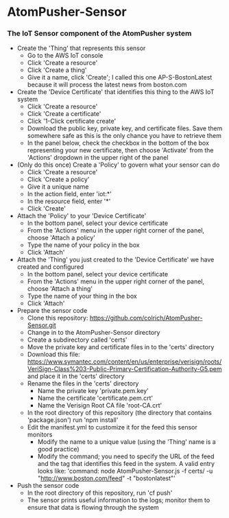 # AtomPusher-Sensor
### The IoT Sensor component of the AtomPusher system

* Create the 'Thing' that represents this sensor
  - Go to the AWS IoT console
  - Click 'Create a resource'
  - Click 'Create a thing'
  - Give it a name, click 'Create'; I called this one AP-S-BostonLatest because it will process the latest news from boston.com
* Create the 'Device Certificate' that identifies this thing to the AWS IoT system
  - Click 'Create a resource'
  - Click 'Create a certificate'
  - Click '1-Click certificate create'
  - Download the public key, private key, and certificate files. Save them somewhere safe as this is the only chance you have to retrieve them
  - In the panel below, check the checkbox in the bottom of the box representing your new certificate, then choose 'Activate' from the 'Actions' dropdown in the upper right of the panel
* (Only do this once) Create a 'Policy' to govern what your sensor can do
  - Click 'Create a resource'
  - Click 'Create a policy'
  - Give it a unique name
  - In the action field, enter 'iot:*'
  - In the resource field, enter '*'
  - Click 'Create'
* Attach the 'Policy' to your 'Device Certificate'
  - In the bottom panel, select your device certificate
  - From the 'Actions' menu in the upper right corner of the panel, choose 'Attach a policy'
  - Type the name of your policy in the box
  - Click 'Attach'
* Attach the 'Thing' you just created to the 'Device Certificate' we have created and configured
  - In the bottom panel, select your device certificate
  - From the 'Actions' menu in the upper right corner of the panel, choose 'Attach a thing'
  - Type the name of your thing in the box
  - Click 'Attach'
* Prepare the sensor code
  - Clone this repository: https://github.com/colrich/AtomPusher-Sensor.git
  - Change in to the AtomPusher-Sensor directory
  - Create a subdirectory called 'certs'
  - Move the private key and certificate files in to the 'certs' directory
  - Download this file: https://www.symantec.com/content/en/us/enterprise/verisign/roots/VeriSign-Class%203-Public-Primary-Certification-Authority-G5.pem and place it in the 'certs' directory
  - Rename the files in the 'certs' directory
    - Name the private key 'private.pem.key'
    - Name the certificate 'certificate.pem.crt'
    - Name the Verisign Root CA file 'root-CA.crt'
  - In the root directory of this repository (the directory that contains 'package.json') run 'npm install'
  - Edit the manifest.yml to customize it for the feed this sensor monitors
    - Modify the name to a unique value (using the 'Thing' name is a good practice)
    - Modify the command; you need to specify the URL of the feed and the tag that identifies this feed in the system. A valid entry looks like: 'command: node AtomPusher-Sensor.js -f certs/ -u "http://www.boston.com/feed" -t "bostonlatest"'
* Push the sensor code
  - In the root directory of this repository, run 'cf push'
  - The sensor prints useful information to the logs; monitor them to ensure that data is flowing through the system
